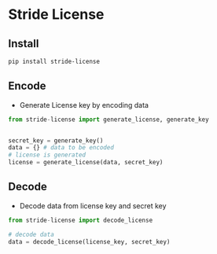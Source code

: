 # Stride License

## Install

```bash
pip install stride-license
```

## Encode
- Generate License key by encoding data
```py
from stride-license import generate_license, generate_key


secret_key = generate_key()
data = {} # data to be encoded
# license is generated
license = generate_license(data, secret_key)
```

## Decode
-  Decode data from license key and secret key
```py
from stride-license import decode_license

# decode data
data = decode_license(license_key, secret_key)
```